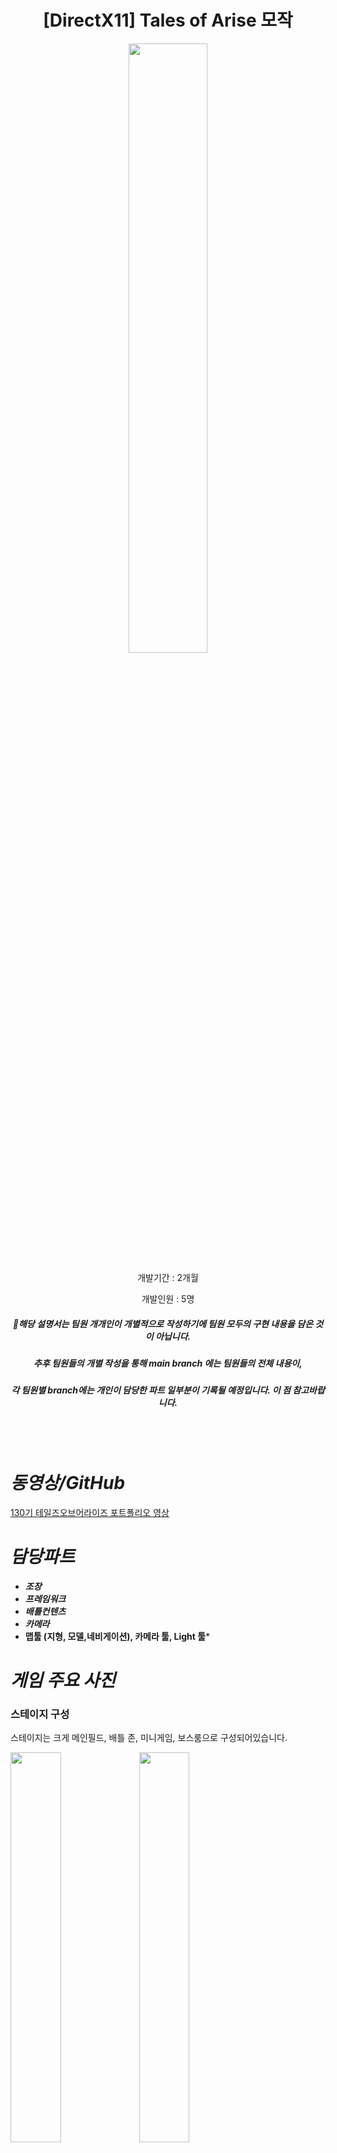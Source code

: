 <div align="center">

# [DirectX11] Tales of Arise 모작

<img src="https://github.com/WANTWON/CopyGame_DirectX11_Tales_of_Arise/assets/106663427/029ab07d-351e-4622-bc9e-e0e17260fc17" width="50%"/>

개발기간 : 2개월
  
개발인원 : 5명
  
##### 📌해당 설명서는 팀원 개개인이 개별적으로 작성하기에 팀원 모두의 구현 내용을 담은 것이 아닙니다. 
#####  추후 팀원들의 개별 작성을 통해 main branch 에는 팀원들의 전체 내용이, 
##### 각 팀원별 branch에는 개인이 담당한 파트 일부분이 기록될 예정입니다. 이 점 참고바랍니다.
  
</div>

<br></br>


# *동영상/GitHub*

[130기 테일즈오브어라이즈 포트폴리오 영상](https://youtu.be/cACuolSqf2g)

# *담당파트*


- ***조장***
- ***프레임워크***
- ***배틀컨텐츠***
- ***카메라***
- **맵툴 (지형, 모델,네비게이션), 카메라 툴, Light 툴***

# *게임 주요 사진*


### 스테이지 구성

스테이지는 크게 메인필드, 배틀 존, 미니게임, 보스룸으로 구성되어있습니다.

<img src="https://github.com/WANTWON/CopyGame_DirectX11_Tales_of_Arise/assets/106663427/a97e0d9d-fe7f-4026-81cc-8892c9db29b9" width="40%"/> <img src="https://github.com/WANTWON/CopyGame_DirectX11_Tales_of_Arise/assets/106663427/521a4eeb-862d-4fac-bdc4-6df8f60fad98" width="40%"/>

<img src="https://github.com/WANTWON/CopyGame_DirectX11_Tales_of_Arise/assets/106663427/b8d8d1a0-bb2c-443f-9cf3-5c174c2e8f84" width="40%"/> <img src="https://github.com/WANTWON/CopyGame_DirectX11_Tales_of_Arise/assets/106663427/bbd0c6d4-8d04-4be6-9411-772002cb987e" width="40%"/>

<img src="https://github.com/WANTWON/CopyGame_DirectX11_Tales_of_Arise/assets/106663427/a194cb49-c842-4862-81c3-68732d47a9f1" width="40%"/> <img src="https://github.com/WANTWON/CopyGame_DirectX11_Tales_of_Arise/assets/106663427/83f91746-ebf0-49c9-bb4d-1ab7596c6f48" width="40%"/>

# *구현 컨텐츠 및 기능 설명*


## 1. 프레임워크

### 스레드/오브젝트 풀링

![로딩 스레드](https://github.com/WANTWON/CopyGame_DirectX11_Tales_of_Arise/assets/106663427/a1ea6f29-28ab-4e6e-ba13-3ee0f415e8df)

- 게임에서 신이 전환되면서 로딩 없이 게임이 바로 진행될 수 있도록 처음 게임을 실행할 때 각 레벨마다 필요한 객체들을 프로토타입 패턴을 이용해 클론형으로 생성했습니다. 이는 스레드를 다중으로 이용하여 시간이 지연되는 것을 방지했습니다.
- 이렇게 클론된 객체들을 각 필요한 용도에 따라 Layer별로 분류했고, 오브젝트 풀링을 이용해 풀링 레이어 공간에 담아두었다가 필요할 때 바로 꺼내쓸 수 있도록 구현했습니다.
- 덕분에 객체 생성, 레벨 전환에 있어서 빠른 속도를 유지할 수 있었습니다.

### 플레이 존/배틀존

<img src="https://github.com/WANTWON/CopyGame_DirectX11_Tales_of_Arise/assets/106663427/4e7e6655-dbdf-4339-9c13-90ce3dadb3dc" width="40%"/> <img src="https://github.com/WANTWON/CopyGame_DirectX11_Tales_of_Arise/assets/106663427/d99376a8-fbb7-41ef-a0cf-4978a0971b97" width="40%"/>

![ObjectPool](https://github.com/WANTWON/CopyGame_DirectX11_Tales_of_Arise/assets/106663427/25226d9c-193c-4a72-aacb-61db1dd8f068)

- 해당 게임은 전투와 비전투 상태가 분류되어서 진행되는 게임입니다.
- 이를 구현하기 위해 싱글톤 형태로 배틀에 대한 정보를 관리하는 Battle Manager를 구현했습니다.
- 특정 몬스터와 충돌하면 전투 대상이 해당 몬스터로 설정되고, 해당 몬스터와 플레이어만 배틀존으로 이동하여 배틀존에서 전투를 진행하는 형태입니다.
- 몬스터가 죽고 배틀이 종료되면 다시 일반 필드로 씬이 전환되고 오브젝트 풀링을 이용해 필드에 있던 데이터들을 로드했습니다.

### 메인 플레이어 / AI 플레이어 제어

- 테일즈오브 어라이즈의 특징은 컨트롤할 메인 플레이어가 전환 가능하다는 점입니다.
- 전투/비전투 상황에 플레이어가 자유롭게 전환이 가능하고 이에 따라 기존에 플레이어였던 대상이 AI로 전환되게 처리했습니다.
- 이를 구현하기 위해 플레이어와 AI의 정보를 담고 AI와 플레이어의 상태를 확인하는 PlayerManager를 싱글톤 패턴으로 구현했습니다.

### 상태 패턴

![상태 패턴](https://github.com/WANTWON/CopyGame_DirectX11_Tales_of_Arise/assets/106663427/6f1ac1b6-03ef-442d-9aea-9e90c39371fb)

![FlowchartDiagram1](https://github.com/WANTWON/CopyGame_DirectX11_Tales_of_Arise/assets/106663427/48b10a25-f2df-4395-a6d6-66d7c3fa46ea)

- 팀프로젝트를 하면서 업무 분할과 수정, 가독성 등에 있어서 효율적으로 진행하고자 상태 패턴을 활용했습니다.
- 객체들의 움직임들을 각 상태에 따라 분할하여 제어하도록 처리했습니다.

## 2. 배틀 컨텐츠

### 피격 / 타격 제어

![제목 없는 동영상 - Clipchamp로 제작 (4)](https://github.com/WANTWON/CopyGame_DirectX11_Tales_of_Arise/assets/106663427/82ffa816-5a00-4d64-bcbb-6f6f41ef0d06)

- 타격감이나 피격, 타격에 따른 처리를 위한 상세한 디테일을 처리했습니다.
- 추상 클래스에서 가진 Take_Damage 함수를 상속받아 세부적으로 구현했고, 피격을 받을 시 데미지의 타입이나, 쉐이킹, 크리티컬 등 다양한 피격 처리를 진행했습니다.

### LOCKON / OFF 기능

![제목 없는 동영상 - Clipchamp로 제작 (3)](https://github.com/WANTWON/CopyGame_DirectX11_Tales_of_Arise/assets/106663427/539f9ed2-267f-48ec-91e3-8dc809b32d83)

- 공격시 타겟몬스터를 설정할 수 있는 LockOn 기능이 있습니다.
- 각 몬스터마다 LockOn 게이지를 보유하고 있으며, 플레이어는 타겟팅한 대상의 LockOn 게이지를 확인할 수 있습니다.
- 추가적으로 CapsLock 키를 통해 시간을 정지 시켜 타겟 몬스터의 특정 상태를 확인할 수 있습니다.
- 정지 상태일 때 Z와 X를 통해 타겟을 전환할 수 있습니다. 이 때 카메라가 타겟을 따라가며 전환됩니다.
- 해당 타겟은 플레이어와 AI들이 공격하는 우선순위 대상이며 타겟이 죽으면 다른 몬스터가 Lock On 마크가 생기며 타겟팅 됩니다.

### 플레이어 전환

![제목 없는 동영상 - Clipchamp로 제작 (2)](https://github.com/WANTWON/CopyGame_DirectX11_Tales_of_Arise/assets/106663427/6f0a04f0-5138-4fdd-8f17-1a3a6921713c)

- 위의 일시정지 기능을 통해 동일하게 플레이어도 변경가능합니다.
- 1,2,3,4를 통해 원하는 캐릭터를 메인 플레이어로 설정할 수 있습니다.

### 부스트 어택

![제목 없는 동영상 - Clipchamp로 제작 (5)](https://github.com/WANTWON/CopyGame_DirectX11_Tales_of_Arise/assets/106663427/8d78dd25-8766-4c55-8fcc-9c87692daec2)

- 플레이어와 AI의 게이지가 다 채워질 경우 부스트 어택을 사용할 수 있습니다. 이때 부스트어택 사용시 카메라가 부스트 어택을 사용한 플레이어로 변환되었다가 다시 돌아옵니다.

### 스트라이크 어택

<img src="https://github.com/WANTWON/CopyGame_DirectX11_Tales_of_Arise/assets/106663427/cf78eddd-d4d7-46d4-91a1-9843c1b0b39d" width="40%"/> <img src="https://github.com/WANTWON/CopyGame_DirectX11_Tales_of_Arise/assets/106663427/e99f0b4c-44a8-4e77-aa9f-fa21052ec8b0" width="40%"/>

<img src="https://github.com/WANTWON/CopyGame_DirectX11_Tales_of_Arise/assets/106663427/8e0a7c3c-cbb4-44af-9475-ec37785d4e0f" width="40%"/> <img src="https://github.com/WANTWON/CopyGame_DirectX11_Tales_of_Arise/assets/106663427/f66137ac-19d0-4d42-9f2c-f90e71b75cca" width="40%"/>


- 몬스터의 LockOn 게이지가 다 채워지면 시간이 멈추면서 스트라이크 어택(궁극기)를 사용할 수 있게 됩니다.
- 선택하는 플레이어에 따라 카메라 툴로 제작한 액션카메라로 카메라가 전환됩니다.
- 이때 공격하고자 하는 타이밍과 대상의 위치를 조절하여 이펙트 생성, 공격이 가능하고 액션이 끝날 시 9999데미지가 입혀집니다.

## 2. 카메라

### 일반 Camera

<img src="https://github.com/WANTWON/CopyGame_DirectX11_Tales_of_Arise/assets/106663427/8e0a7c3c-cbb4-44af-9475-ec37785d4e0f" width="40%"/> <img src="https://github.com/WANTWON/CopyGame_DirectX11_Tales_of_Arise/assets/106663427/f66137ac-19d0-4d42-9f2c-f90e71b75cca" width="40%"/>

마우스의 움직임을 입력받아서 x의 이동량과 y의 이동량에 따라 플레이어를 공전하는 카메라를 구현했습니다.

### 배틀 Camera

플레이어와 타겟 몬스터를 하나의 화면 안에 담기위해 카메라용 가상 절두체를 생성하여 타겟인 몬스터가 절두체를 벗어나려고 할 때 카메라를 자동으로 회전시키게 했습니다.

### Target Camera

카메라 툴을 이용하여 대상을 바라보며 움직임을 처리하는 타겟 카메라를 구현했습니다.

### Action Camera

NPC와의 대화나, 스트라이크 스킬을 비롯한 액션씬을 카메라 툴로 구현했습니다.

### 기타 이벤트 카메라

미니게임 진행을 위한 미니게임 카메라가 있습니다.

## 3. Tool 기능

### Terrain Tool

- 필터 텍스처를 이용해 텍스처 스플래팅 기법을 구현했습니다. 지형에 마우스 픽킹을 통해 동적으로 필터 텍스처를 생성 가능하였고, 그것을 bmp파일로 저장 하고 불러오기가 가능하게 했습니다. 이를 레벨마다 다른 텍스처들을 융합하여 스플래팅으로 섞이도록 처리했습니다.
- Height Map으로 지형을 불러오기가 가능하게 하였고, 마우스 픽킹을 통해 모양을 세부적으로 조절할 수 있게 처리했습니다.
- 브러쉬 Shader로 마우스의 픽킹 위치와 범위를 실시간으로 볼 수 있게 했습니다.

### Model Tool

- IMGUI툴을 이용하여 객체들을 설치하고 저장, 불러오기 기능을 하는 맵툴을 구현했습니다.
- 각 객체들을 Layer별로 설치하고 삭제할 수 있으며 해당 Layer별로 저장이 가능하게 했습니다. 저장은 가독성과 편의성을 위해 다이얼로그 기능을 구현했습니다.
- 또한 객체의 사이즈, 회전축, 등의 행렬정보를 저장하게 했습니다.
- 동일한 객체의 경우 모델 인스턴싱 기법을 통해 한번에 렌더되게 처리했습니다.

### Navigation Tool

- 마우스 픽킹으로 지형의 픽킹 좌표를 구해 네비게이션을 생성하는 기능을 구현했습니다.
- 슬라이딩 벡터를 계산하야 플레이어가 네비게이션 밖을 벗어나도 미끄러지며 이동가능 하도록 처리했습니다.

### Camera Tool

- 카메라가 현재 바라보는 화면을 캡쳐하여 캡쳐한 순간의 카메라의 좌표와, 바라보는 시야의 위치를 저장하게 처리했습니다.
- 해당 캡쳐 내용을 vector 컨테이너에 담아 play 버튼을 누를 시 처음부터 끝까지 캡쳐한 순서대로 카메라의 위치와 시야가 바뀌도록 처리했습니다.
- 이동하는 방식은 Lerp함수 또는 CatRom 함수를 통해 가능하며 이는 툴 상에서 선택 가능하게 처리했습니다.
- 툴로 제작 가능한 카메라는 Target 카메라와 Action 카메라 두 개로 구분되며 용도에 따라 다른 형태로 저장됩니다.

### Light Tool

- 레벨별로 Directional Light와 Point Light를 설치 가능하게 했습니다.
- 각 Light 마다 Diffuse , Ambient 등 빛의 속성들을 제어할 수 있고 이를 데이터 파일로 저장 불러오기가 가능하게 처리했습니다.

## *기술적 요소*


자세한 코드 설명은 깃허브 프로젝트 혹은 기술소개서에서 확인 가능합니다.

- 레벨 제어
- 상태 패턴
- 로딩 쓰레드
- 오브젝트 풀링
- 액션 카메라  / 카메라 툴
- 지형 스플래팅, Height Map, 지형 조절 툴
- 타격감 처리
